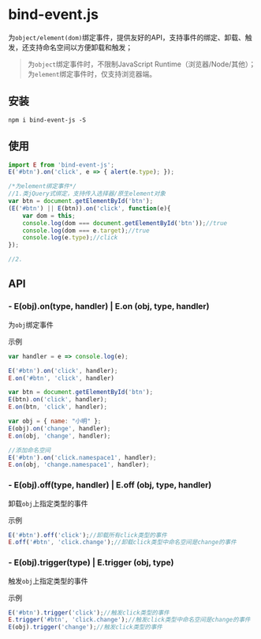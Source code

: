 # bind-event.js
为`object/element(dom)`绑定事件，提供友好的API，支持事件的绑定、卸载、触发，还支持命名空间以方便卸载和触发；
>为`object`绑定事件时，不限制JavaScript Runtime（浏览器/Node/其他）；为`element`绑定事件时，仅支持浏览器端。


安装
------
```
npm i bind-event-js -S
```

使用
------
```javascript
import E from 'bind-event-js';
E('#btn').on('click', e => { alert(e.type); });

/*为element绑定事件*/
//1.类jQuery式绑定，支持传入选择器/原生element对象
var btn = document.getElementById('btn');
(E('#btn') || E(btn)).on('click', function(e){
    var dom = this;
    console.log(dom === document.getElementById('btn'));//true
    console.log(dom === e.target);//true
    console.log(e.type);//click
});

//2.
```

API
------
### - E(obj).on(type, handler) | E.on (obj, type, handler)
为`obj`绑定事件

示例

```javascript
var handler = e => console.log(e);

E('#btn').on('click', handler);
E.on('#btn', 'click', handler)

var btn = document.getElementById('btn');
E(btn).on('click', handler);
E.on(btn, 'click', handler);

var obj = { name: "小明" };
E(obj).on('change', handler);
E.on(obj, 'change', handler);

//添加命名空间
E('#btn').on('click.namespace1', handler);
E.on(obj, 'change.namespace1', handler);
```


### - E(obj).off(type, handler) | E.off (obj, type, handler)
卸载`obj`上指定类型的事件

示例

```javascript
E('#btn').off('click');//卸载所有click类型的事件
E.off('#btn', 'click.change');//卸载click类型中命名空间是change的事件
```


### - E(obj).trigger(type) | E.trigger (obj, type)
触发`obj`上指定类型的事件

示例

```javascript
E('#btn').trigger('click');//触发click类型的事件
E.trigger('#btn', 'click.change');//触发click类型中命名空间是change的事件
E(obj).trigger('change');//触发click类型的事件
```